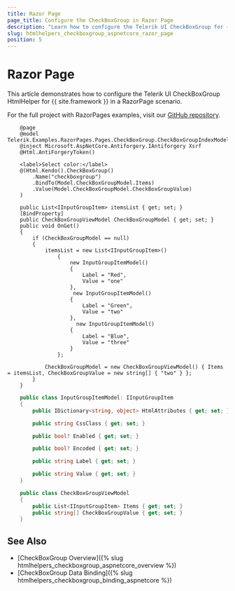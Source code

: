 ```yaml
---
title: Razor Page
page_title: Configure the CheckBoxGroup in Razor Page
description: "Learn how to configure the Telerik UI CheckBoxGroup for {{ site.framework }} in RazorPage scenario."
slug: htmlhelpers_checkboxgroup_aspnetcore_razor_page
position: 5
---
```


# Razor Page

This article demonstrates how to configure the Telerik UI CheckBoxGroup HtmlHelper for {{ site.framework }} in a RazorPage scenario.

For the full project with RazorPages examples, visit our [GitHub repository](https://github.com/telerik/ui-for-aspnet-core-examples/tree/master/Telerik.Examples.RazorPages).

```tab-RazorPage(csthml)
    @page
    @model Telerik.Examples.RazorPages.Pages.CheckBoxGroup.CheckBoxGroupIndexModel
    @inject Microsoft.AspNetCore.Antiforgery.IAntiforgery Xsrf
    @Html.AntiForgeryToken()

    <label>Select color:</label>
    @(Html.Kendo().CheckBoxGroup()
        .Name("checkboxgroup")
        .BindTo(Model.CheckBoxGroupModel.Items)
        .Value(Model.CheckBoxGroupModel.CheckBoxGroupValue)
    )
```
```tab-PageModel(cshtml.cs)      
	public List<IInputGroupItem> itemsList { get; set; }
    [BindProperty]
    public CheckBoxGroupViewModel CheckBoxGroupModel { get; set; }
    public void OnGet()
    {
        if (CheckBoxGroupModel == null)
        {
            itemsList = new List<IInputGroupItem>()
                {
                    new InputGroupItemModel()
                    {
                        Label = "Red",
                        Value = "one"
                    },
                     new InputGroupItemModel()
                    {
                        Label = "Green",
                        Value = "two"
                    },
                      new InputGroupItemModel()
                    {
                        Label = "Blue",
                        Value = "three"
                    }
                };

            CheckBoxGroupModel = new CheckBoxGroupViewModel() { Items = itemsList, CheckBoxGroupValue = new string[] { "two" } };
        }
    }
```
```InputGroupItemModel.cs
    public class InputGroupItemModel: IInputGroupItem
    {
        public IDictionary<string, object> HtmlAttributes { get; set; }

        public string CssClass { get; set; }

        public bool? Enabled { get; set; }

        public bool? Encoded { get; set; }

        public string Label { get; set; }

        public string Value { get; set; }
    }
```
```CheckBoxGroupViewModel.cs
    public class CheckBoxGroupViewModel
    {
        public List<IInputGroupItem> Items { get; set; }
        public string[] CheckBoxGroupValue { get; set; }
    }
```

## See Also

* [CheckBoxGroup Overview]({% slug htmlhelpers_checkboxgroup_aspnetcore_overview %})
* [CheckBoxGroup Data Binding]({% slug htmlhelpers_checkboxgroup_binding_aspnetcore %})
